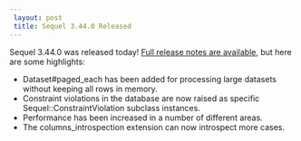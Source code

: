 ```yaml
---
 layout: post
 title: Sequel 3.44.0 Released
---
```


Sequel 3.44.0 was released today!  <a href="/rdoc/files/doc/release_notes/3_44_0_txt.html">Full release notes are available</a>, but here are some highlights:

* Dataset#paged_each has been added for processing large datasets without keeping all rows in memory.
* Constraint violations in the database are now raised as specific Sequel::ConstraintViolation subclass instances.
* Performance has been increased in a number of different areas.
* The columns_introspection extension can now introspect more cases.
